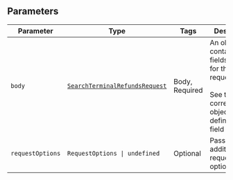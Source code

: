 ## Parameters

| Parameter | Type | Tags | Description |
|  --- | --- | --- | --- |
| `body` | [`SearchTerminalRefundsRequest`](../../doc/models/search-terminal-refunds-request.md) | Body, Required | An object containing the fields to POST for the request.<br><br>See the corresponding object definition for field details. |
| `requestOptions` | `RequestOptions \| undefined` | Optional | Pass additional request options. |
